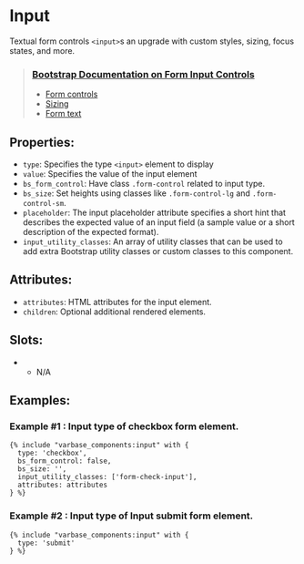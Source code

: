 # Input

Textual form controls `<input>`s an upgrade with custom styles, sizing, focus states, and more.

> ### [Bootstrap Documentation on Form Input Controls](https://getbootstrap.com/docs/5.3/forms/form-control)
> * [Form controls](https://getbootstrap.com/docs/5.3/forms/form-control/#example)
> * [Sizing](https://getbootstrap.com/docs/5.3/forms/form-control/#sizing)
> * [Form text](https://getbootstrap.com/docs/5.3/forms/form-control/#form-text)

## Properties:
* `type`: Specifies the type `<input>` element to display
* `value`: Specifies the value of the input element
* `bs_form_control`: Have class `.form-control` related to input type.
* `bs_size`: Set heights using classes like `.form-control-lg` and `.form-control-sm`.
* `placeholder`: The input placeholder attribute specifies a short hint that describes
                 the expected value of an input field (a sample value or a short
                 description of the expected format).
* `input_utility_classes`: An array of utility classes that can
                    be used to add extra Bootstrap utility classes or custom
                    classes to this component.

## Attributes:
* `attributes`: HTML attributes for the input element.
* `children`: Optional additional rendered elements.

## Slots:
* - N/A


## Examples:

### Example #1 : Input type of checkbox form element.
```
{% include "varbase_components:input" with {
  type: 'checkbox',
  bs_form_control: false,
  bs_size: '',
  input_utility_classes: ['form-check-input'],
  attributes: attributes
} %}
```

### Example #2 : Input type of Input submit form element.
```
{% include "varbase_components:input" with {
  type: 'submit'
} %}
```
